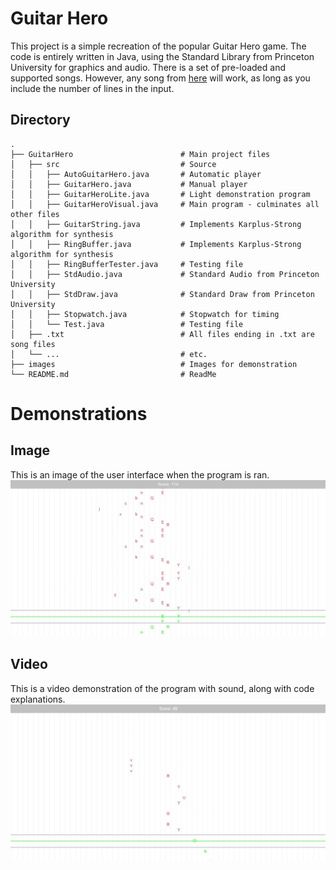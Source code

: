 # Guitar Hero
This project is a simple recreation of the popular Guitar Hero game. The code is entirely written in Java, using the Standard Library from Princeton University for graphics and audio. There is a set of pre-loaded and supported songs. However, any song from [here](https://pianoletternotes.blogspot.com/) will work, as long as you include the number of lines in the input.

## Directory
```
.
├── GuitarHero                        # Main project files
│   ├── src                           # Source
│   │   ├── AutoGuitarHero.java       # Automatic player
│   │   ├── GuitarHero.java           # Manual player
│   │   ├── GuitarHeroLite.java       # Light demonstration program
│   │   ├── GuitarHeroVisual.java     # Main program - culminates all other files
│   │   ├── GuitarString.java         # Implements Karplus-Strong algorithm for synthesis
│   │   ├── RingBuffer.java           # Implements Karplus-Strong algorithm for synthesis
│   │   ├── RingBufferTester.java     # Testing file
│   │   ├── StdAudio.java             # Standard Audio from Princeton University
│   │   ├── StdDraw.java              # Standard Draw from Princeton University
│   │   ├── Stopwatch.java            # Stopwatch for timing
│   │   └── Test.java                 # Testing file
│   ├── .txt                          # All files ending in .txt are song files
│   └── ...                           # etc.
├── images                            # Images for demonstration
└── README.md                         # ReadMe
```

# Demonstrations
## Image
This is an image of the user interface when the program is ran.
![Alt text](images/Demonstration.png?raw=true "Image")

## Video
This is a video demonstration of the program with sound, along with code explanations.
[![Video Demonstration](images/Video.png)](https://www.youtube.com/watch?v=WWzUKfgd2AU "Open in YouTube")


